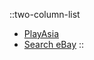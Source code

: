 ::two-column-list
* [PlayAsia](https://www.play-asia.com/soul-eater-medusa-no-inbou/13/702x9x)
* [Search eBay](https://www.ebay.com/sch?&_nkw=Soul+Eater+Medusa+no+Inbou)
::
